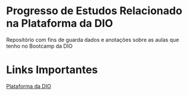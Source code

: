 # Progresso de Estudos Relacionado na Plataforma da DIO
Repositório com fins de guarda dados e anotações sobre as aulas que tenho no Bootcamp da DIO

# Links Importantes
[Plataforma da DIO](https://web.dio.me/home)
